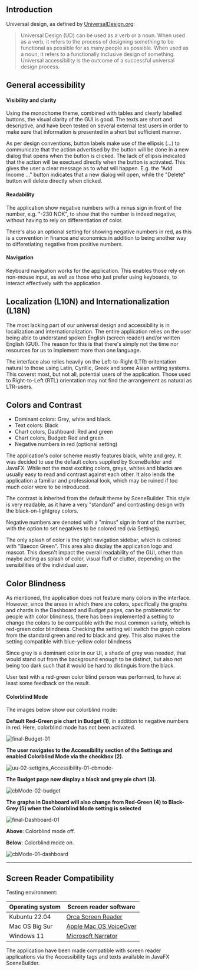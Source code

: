 ## Introduction

Universal design, as defined by [UniversalDesign.org](https://universaldesign.org/definition):

> Universal Design (UD) can be used as a verb or a noun. When used as a verb, it refers to the process of designing something to be functional as possible for as many people as possible. When used as a noun, it refers to a functionally inclusive design of something. Universal accessibility is the outcome of a successful universal design process.

## General accessibility

#### Visibility and clarity

Using the monochome theme, combined with tables and clearly labelled buttons, the visual clarity of the GUI is good. The texts are short and descriptive, and have been tested on several external test users in order to make sure that information is presented in a short but sufficient manner.

As per design conventions, button labels make use of the ellipsis (…) to communicate that the action advertised by the button will be done in a new dialog that opens when the button is clicked. The lack of ellipsis indicated that the action will be exectued directly when the button is activated. This gives the user a clear message as to what will happen. E.g. the "Add Income …" button indicates that a new dialog will open, while the "Delete" button will delete directly when clicked.

#### Readability

The application show negative numbers with a minus sign in front of the number, e.g. "-230 NOK", to show that the number is indeed negative, without having to rely on differentiation of color.

There's also an optional setting for showing negative numbers in red, as this is a convention in finance and economics in addition to being another way to differetiating negative from positive numbers.

#### Navigation

Keyboard navigation works for the application. This enables those rely on non-mouse input, as well as those who just prefer using keyboards, to interact effectively with the application.

## Localization (L10N) and Internationalization (L18N)

The most lacking part of our universal design and accessibility is in localization and internationalization. The entire application relies on the user being able to understand spoken English (screen reader) and/or written English (GUI). The reason for this is that there's simply not the time nor resources for us to implement more than one language.

The interface also relies heavily on the Left-to-Right (LTR) oritentation natural to those using Latin, Cyrillic, Greek and some Asian writing systems. This coverst most, but not all, potential users of the application. Those used to Right-to-Left (RTL) orientation may not find the arrangement as natural as LTR-users.

## Colors and Contrast

- Dominant colors: Grey, white and black.
- Text colors: Black
- Chart colors, Dashboard: Red and green
- Chart colors, Budget: Red and green
- Negative numbers in red (optional setting)

The application's color scheme mostly features black, white and grey. It was decided to use the default colors supplied by SceneBuilder and JavaFX. While not the most exciting colors, greys, whites and blacks are usually easy to read and contrast against each other. It also lends the application a familiar and professional look, which may be ruined if too much color were to be introduced.

The contrast is inherited from the default theme by SceneBuilder. This style is very readable, as it have a very "standard" and contrasting design with the black-on-lightgrey colors.

Negative numbers are denoted with a "minus" sign in front of the number, with the option to set negatives to be colored red (via Settings).

The only splash of color is the right navigation sidebar, which is colored with "Baecon Green". This area also display the application logo and mascot. This doesn't impact the overall readability of the GUI, other than maybe acting as splash of color, visual fluff or clutter, depending on the sensibilities of the individual user.

## Color Blindness

As mentioned, the application does not feature many colors in the interface. However, since the areas in which there are colors, specifically the graphs and chards in the Dashboard and Budget pages, can be problematic for people with color blindness, there has been implemented a setting to change the colors to be compatible with the most common variety, which is red-green color blindness. Checking the setting will switch the graph colors from the standard green and red to black and grey. This also makes the setting compatible with blue-yellow color blindness

Since grey is a dominant color in our UI, a shade of grey was needed, that would stand out from the background enough to be distinct, but also not being too dark such that it would be hard to distinguis from the black.

User test with a red-green color blind person was performed, to have at least some feedback on the result.

#### Colorblind Mode

The images below show our colorblind mode:

**Default Red-Green pie chart in Budget (1)**, in addition to negative numbers in red. Here, colorblind mode has not been activated.

![final-Budget-01](uploads/a96cf7904f64d40d3682f94b29ef2cf5/final-Budget-01.png)

**The user navigates to the Accessibility section of the Settings and enabled Colorblind Mode via the checkbox (2).**

![uu-02-settgins_Accessibility-01-cbmode-](uploads/12974ab0c209f22957a766f90980270d/uu-02-settgins_Accessibility-01-cbmode-.png)

**The Budget page now display a black and grey pie chart (3).**

![cbMode-02-budget](uploads/df24614a97c0b0addb0f6e1ce834b108/cbMode-02-budget.png)

**The graphs in Dashboard will also change from Red-Green (4) to Black-Grey (5) when the Colorblind Mode setting is selected**

![final-Dashboard-01](uploads/dd3291d27d07da55cb30d91899868a8a/final-Dashboard-01.png)

**Above**: Colorblind mode off.

**Below**: Colorblind mode on.

![cbMode-01-dashboard](uploads/8c485535444b1a2e8e0456868879563b/cbMode-01-dashboard.png)

---

## Screen Reader Compatibility

Testing environment:

| Operating system | Screen reader software |
|------------------|------------------------|
| Kubuntu 22.04 | [Orca Screen Reader](https://help.gnome.org/users/orca/stable/) |
| Mac OS Big Sur | [Apple Mac OS VoiceOver](https://support.apple.com/guide/voiceover/welcome/mac) |
| Windows 11 | [Microsoft Narrator](https://support.microsoft.com/en-us/windows/complete-guide-to-narrator-e4397a0d-ef4f-b386-d8ae-c172f109bdb1#WindowsVersion=Windows_11) |

The application have been made compatible with screen reader applications via the Accessibility tags and texts available in JavaFX SceneBuilder.